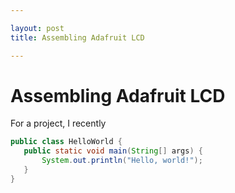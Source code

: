 ```yaml
---

layout: post
title: Assembling Adafruit LCD

---
```


# Assembling Adafruit LCD #

For a project, I recently 

```Java
public class HelloWorld {
   public static void main(String[] args) {
       System.out.println("Hello, world!");
   }
}
```